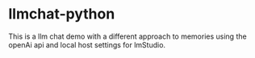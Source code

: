 # llmchat-python
This is a llm chat demo with a different approach to memories using the openAi api and local host settings for lmStudio.
